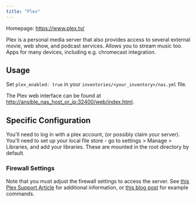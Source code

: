 ```yaml
---
title: "Plex"
---
```


Homepage: <https://www.plex.tv/>

Plex is a personal media server that also provides access to several external movie, web show, and podcast services. Allows you to stream music too. Apps for many devices, including e.g. chromecast integration.

## Usage

Set `plex_enabled: true` in your `inventories/<your_inventory>/nas.yml` file.

The Plex web interface can be found at <http://ansible_nas_host_or_ip:32400/web/index.html>.

## Specific Configuration

You'll need to log in with a plex account, (or possibly claim your server).
You'll need to set up your local file store - go to settings > Manage > Libraries, and add your libraries. These are mounted in the root directory by default.

### Firewall Settings

Note that you must adjust the firewall settings to access the server.  See [this Plex Support Article](https://support.plex.tv/articles/201543147-what-network-ports-do-i-need-to-allow-through-my-firewall/) for additional information, or [this blog post](https://linuxize.com/post/how-to-install-plex-media-server-on-ubuntu-20-04/#adjusting-the-firewall) for example commands.  
